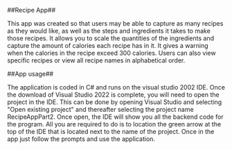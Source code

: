 ##Recipe App##

This app was created so that users may be able to capture as many recipes as they would like, as well as the steps and ingredients it takes to make those recipes. It allows you to scale the quantities of the ingredients and capture the amount of calories each recipe has in it. It gives a warning when the calories in the recipe exceed 300 calories. Users can also view specific recipes or view all recipe names in alphabetical order.

##App usage##

The application is coded in C# and runs on the visual studio 2002 IDE. Once the download of Visual Studio 2022 is complete, you will need to open the project in the IDE.
This can be done by opening Visual Studio and selecting "Open existing project" and thereafter selecting the project name RecipeAppPart2.
Once open, the IDE will show you all the backend code for the program. All you are required to do is to location the green arrow at the top of the IDE that is located next to the name of the project. Once in the app just follow the prompts and use the application. 
